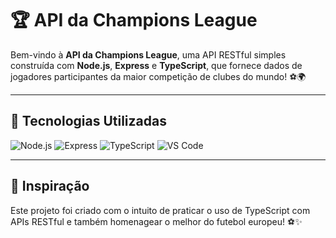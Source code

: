# 🏆 API da Champions League

Bem-vindo à **API da Champions League**, uma API RESTful simples construída com **Node.js**, **Express** e **TypeScript**, que fornece dados de jogadores participantes da maior competição de clubes do mundo! ⚽🌍

---

## 🚀 Tecnologias Utilizadas

![Node.js](https://img.shields.io/badge/Node.js-339933?style=for-the-badge&logo=node.js&logoColor=white)
![Express](https://img.shields.io/badge/Express.js-000000?style=for-the-badge&logo=express&logoColor=white)
![TypeScript](https://img.shields.io/badge/TypeScript-3178C6?style=for-the-badge&logo=typescript&logoColor=white)
![VS Code](https://img.shields.io/badge/Code-VSCode-007ACC?style=for-the-badge&logo=visual-studio-code)

---

## 🧠 Inspiração
Este projeto foi criado com o intuito de praticar o uso de TypeScript com APIs RESTful e também homenagear o melhor do futebol europeu! ⚽✨

